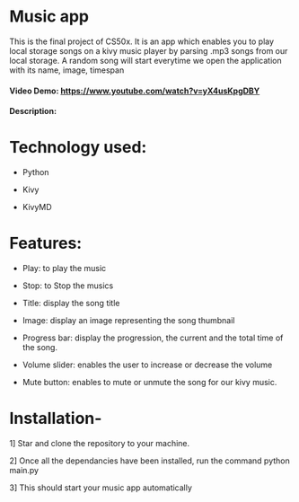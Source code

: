 # Music app

This is the final project of CS50x. It is an app which enables you to play local storage songs on a kivy music player by parsing .mp3 songs from our local storage. A random song will start everytime we open the application with its name, image, timespan



#### Video Demo:  <https://www.youtube.com/watch?v=yX4usKpgDBY>


#### Description:

# Technology used:

- Python

- Kivy

- KivyMD

# Features:

- Play: to play the music

- Stop: to Stop the musics

- Title: display the song title

- Image: display an image representing the song thumbnail

- Progress bar: display the progression, the current and the total time of the song.

- Volume slider: enables the user to increase or decrease the volume

- Mute button: enables to mute or unmute the song for our kivy music.






# Installation-
1] Star and clone the repository to your machine.

2] Once all the dependancies have been installed, run the command python main.py

3] This should start your music app automatically
